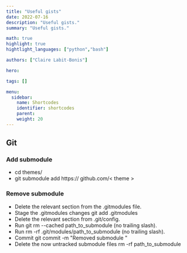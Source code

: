 ```yaml
---
title: "Useful gists"
date: 2022-07-16
description: "Useful gists."
summary: "Useful gists."

math: true 
highlight: true
hightlight_languages: ["python","bash"]

authors: ["Claire Labit-Bonis"]

hero: 

tags: []

menu:
  sidebar:
    name: Shortcodes
    identifier: shortcodes
    parent: 
    weight: 20
---
```


## Git
### Add submodule
- cd themes/
- git submodule add https:// github.com/< theme >

### Remove submodule
- Delete the relevant section from the .gitmodules file.
- Stage the .gitmodules changes git add .gitmodules
- Delete the relevant section from .git/config.
- Run git rm --cached path_to_submodule (no trailing slash).
- Run rm -rf .git/modules/path_to_submodule (no trailing slash).
- Commit git commit -m "Removed submodule "
- Delete the now untracked submodule files rm -rf path_to_submodule
